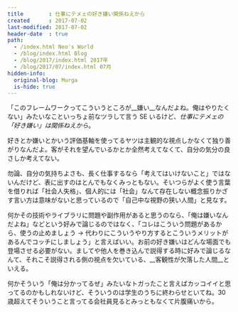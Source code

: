 ```yaml
---
title        : 仕事にテメェの好き嫌い関係ねえから
created      : 2017-07-02
last-modified: 2017-07-02
header-date  : true
path:
  - /index.html Neo's World
  - /blog/index.html Blog
  - /blog/2017/index.html 2017年
  - /blog/2017/07/index.html 07月
hidden-info:
  original-blog: Murga
  is-hide: true
---
```


「このフレームワークってこういうところが__嫌い__なんだよね。俺はやりたくない」みたいなこといっちょ前なツラして言う SE いるけど、_仕事にテメェの「好き嫌い」は関係ねえから_。

好きとか嫌いとかいう評価基軸を使ってるヤツは主観的な視点しかなくて独り善がりなんだよ。客がそれを望んでいるかとか全然考えてなくて、自分の気分の良さしか考えてない。

勿論、自分の気持ちよさも、長く仕事するなら「考えてはいけないこと」ではないんだけど、表に出すのはとんでもなくみっともない。そいつらがよく使う言葉を借りれば「社会人失格」、個人的には「社会」なんて存在しない概念振りかざす言い方は意味がないと思っているので「自己中な視野の狭い人間」と見なす。

何かその技術やライブラリに問題や副作用があると思うのなら、「俺は嫌いなんだよね」などという好みで論じるのではなく、「コレはこういう問題があるから、使うの止めましょう → 代わりにこういうやり方するとこういうメリットがあるんでコッチにしましょう」と言えばいい。お前の好き嫌いはどんな場面でも登場させる必要がない。ましてや他人を巻き込んで説得する時に好みで論じるなんて、それこそ説得される側の視点を欠いている、__客観性が欠落した人間__といえる。

何かそういう「俺は分かってるぜ」みたいなトガったこと言えばカッコイイと思ってるのかもしれないけど、そういうのは学生のうちに終わらせといてね。30歳超えてそういうこと言ってる会社員見るとみっともなくて片腹痛いから。
